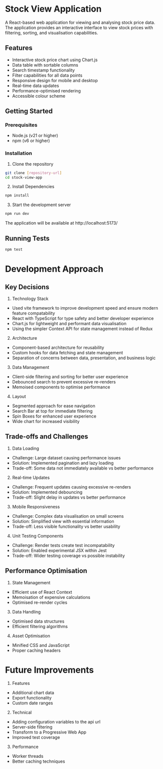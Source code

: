# Stock View Application

A React-based web application for viewing and analysing stock price data. The application provides an interactive interface to view stock prices with filtering, sorting, and visualisation capabilities.

## Features

- Interactive stock price chart using Chart.js
- Data table with sortable columns
- Search timestamp functionality 
- Filter capabilities for all data points
- Responsive design for mobile and desktop
- Real-time data updates
- Performance-optimised rendering
- Accessible colour scheme

## Getting Started

### Prerequisites

- Node.js (v21 or higher)
- npm (v6 or higher)

### Installation

1. Clone the repository
```bash
git clone [repository-url]
cd stock-view-app
```

2. Install Dependencies
```bash
npm install
```

3. Start the development server
```bash
npm run dev
```

The application will be available at http://localhost:5173/

## Running Tests
```bash
npm test
```

# Development Approach
## Key Decisions
1. Technology Stack
- Used vite framework to improve development speed and ensure modern feature compatability
- React with TypeScript for type safety and better developer experience
- Chart.js for lightweight and performant data visualisation
- Using the simpler Context API for state management instead of Redux

2. Architecture
- Component-based architecture for reusability
- Custom hooks for data fetching and state management
- Separation of concerns between data, presentation, and business logic

3. Data Management
- Client-side filtering and sorting for better user experience
- Debounced search to prevent excessive re-renders
- Memoised components to optimise performance

4. Layout
- Segmented approach for ease navigation
- Search Bar at top for immediate filtering
- Spin Boxes for enhanced user experience
- Wide chart for increased visibility

## Trade-offs and Challenges

1. Data Loading
- Challenge: Large dataset causing performance issues
- Solution: Implemented pagination and lazy loading
- Trade-off: Some data not immediately available vs better performance

2. Real-time Updates
- Challenge: Frequent updates causing excessive re-renders
- Solution: Implemented debouncing
- Trade-off: Slight delay in updates vs better performance

3. Mobile Responsiveness
- Challenge: Complex data visualisation on small screens
- Solution: Simplified view with essential information
- Trade-off: Less visible functionality vs better usability

4. Unit Testing Components
- Challenge: Render tests create test incompatability
- Solution: Enabled experimental JSX within Jest 
- Trade-off: Wider testing coverage vs possible instability

## Performance Optimisation

1. State Management
- Efficient use of React Context
- Memoisation of expensive calculations
- Optimised re-render cycles

3. Data Handling
- Optimised data structures
- Efficient filtering algorithms

4. Asset Optimisation
- Minified CSS and JavaScript
- Proper caching headers

# Future Improvements
1. Features
- Additional chart data
- Export functionality
- Custom date ranges

2. Technical
- Adding configuration variables to the api url
- Server-side filtering
- Transform to a Progressive Web App
- Improved test coverage

3. Performance
- Worker threads
- Better caching techniques